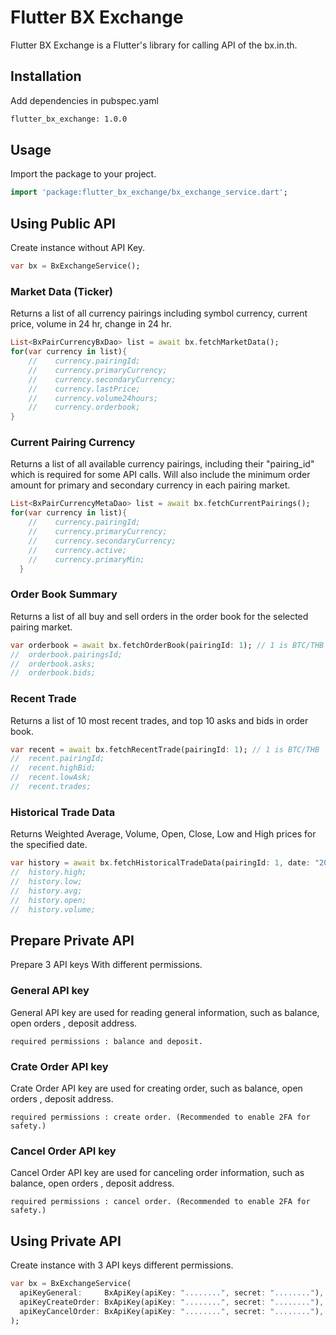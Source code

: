 # Flutter BX Exchange 

Flutter BX Exchange is a Flutter's library for calling API of the bx.in.th.

## Installation
Add dependencies in pubspec.yaml

```bash
flutter_bx_exchange: 1.0.0
```

## Usage

Import the package to your project.

```dart
import 'package:flutter_bx_exchange/bx_exchange_service.dart';
```

## Using Public API

Create instance without API Key. 

```dart
var bx = BxExchangeService();
```


### Market Data (Ticker)

Returns a list of all currency pairings including symbol currency, current price, volume in 24 hr, change in 24 hr.

```dart
List<BxPairCurrencyBxDao> list = await bx.fetchMarketData();
for(var currency in list){
    //    currency.pairingId;
    //    currency.primaryCurrency;
    //    currency.secondaryCurrency;
    //    currency.lastPrice;
    //    currency.volume24hours;
    //    currency.orderbook;
}
```


### Current Pairing Currency

Returns a list of all available currency pairings, including their "pairing_id" which is required for some API calls. Will also include the minimum order amount for primary and secondary currency in each pairing market.

```dart
List<BxPairCurrencyMetaDao> list = await bx.fetchCurrentPairings();
for(var currency in list){
    //    currency.pairingId;
    //    currency.primaryCurrency;
    //    currency.secondaryCurrency;
    //    currency.active;
    //    currency.primaryMin;
  }
```

### Order Book Summary

Returns a list of all buy and sell orders in the order book for the selected pairing market.

```dart
var orderbook = await bx.fetchOrderBook(pairingId: 1); // 1 is BTC/THB
//  orderbook.pairingsId;
//  orderbook.asks;
//  orderbook.bids;
```


### Recent Trade  

Returns a list of 10 most recent trades, and top 10 asks and bids in order book.

```dart
var recent = await bx.fetchRecentTrade(pairingId: 1); // 1 is BTC/THB
//  recent.pairingId;
//  recent.highBid;
//  recent.lowAsk;
//  recent.trades;
```

### Historical Trade Data  

Returns Weighted Average, Volume, Open, Close, Low and High prices for the specified date.

```dart
var history = await bx.fetchHistoricalTradeData(pairingId: 1, date: "2019-07-01");
//  history.high;
//  history.low;
//  history.avg;
//  history.open;
//  history.volume;
```



## Prepare Private API

Prepare 3 API keys With different permissions.

### General API key 

General API key are used for reading general information, such as balance, open orders , deposit address. 

```
required permissions : balance and deposit. 
```

### Crate Order API key

Crate Order API key are used for creating order, such as balance, open orders , deposit address.

```
required permissions : create order. (Recommended to enable 2FA for safety.)
```


### Cancel Order API key

Cancel Order API key are used for canceling order information, such as balance, open orders , deposit address.

```
required permissions : cancel order. (Recommended to enable 2FA for safety.)
```

## Using Private API

Create instance with 3 API keys different permissions.

```dart
var bx = BxExchangeService(
  apiKeyGeneral:     BxApiKey(apiKey: "........", secret: "........"),
  apiKeyCreateOrder: BxApiKey(apiKey: "........", secret: "........"),
  apiKeyCancelOrder: BxApiKey(apiKey: "........", secret: "........"),
);
```










